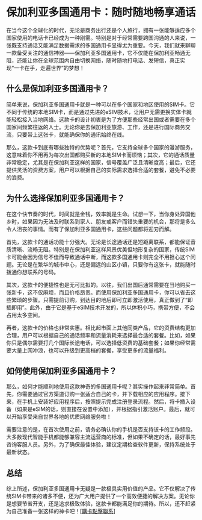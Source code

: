# 保加利亚多国通用卡：随时随地畅享通话

在当今这个全球化的时代，无论是商务出行还是个人旅行，拥有一张能够适应多个国家使用的电话卡已经成为一种刚需。特别是对于经常需要跨国沟通的人来说，一张既支持通话又能满足数据需求的多国通用卡显得尤为重要。今天，我们就来聊聊一款备受关注的通信神器——保加利亚多国通用卡，它不仅能在保加利亚畅通无阻，还能让你在全球范围内自由切换网络，随时随地打电话、发短信，真正实现“一卡在手，走遍世界”的梦想！

## 什么是保加利亚多国通用卡？

简单来说，保加利亚多国通用卡就是一种可以在多个国家和地区使用的SIM卡。它不同于传统的本地SIM卡，而是通过先进的eSIM技术，让用户无需更换实体卡就能轻松接入当地网络。这款卡的设计初衷是为了方便那些经常出国或者需要在多个国家间频繁往返的人士。无论你是去保加利亚旅游、工作，还是进行国际商务交流，只要带上这张卡，就能确保你的通讯始终在线。

那么，这款卡到底有哪些独特的优势呢？首先，它支持全球多个国家的漫游服务，这意味着你不用再为每次出国都购买新的本地SIM卡而烦恼；其次，它的通话质量非常稳定，尤其是在保加利亚这样的国家，信号覆盖广泛且清晰度高；最后，它还提供灵活的资费方案，用户可以根据自己的实际需求选择合适的套餐，避免不必要的浪费。

## 为什么选择保加利亚多国通用卡？

在这个快节奏的时代，时间就是金钱，效率就是生命。试想一下，当你身处异国他乡时，如果因为无法及时联系到家人、朋友或客户而错失重要的机会，那将是多么令人沮丧的事情。而有了保加利亚多国通用卡，这些问题都将迎刃而解。

首先，这款卡的通话功能十分强大。无论是长途通话还是短距离联系，都能保证音质清晰、流畅无阻。特别是在保加利亚这样风景优美但地形复杂的国家，传统SIM卡可能会因为信号不佳而导致通话中断，而这款多国通用卡则完全不用担心这个问题。无论是在繁华的城市中心，还是偏远的山区小镇，只要你有这张卡，就能随时拨通你想联系的号码。

其次，这款卡的便捷性也是无可比拟的。以往，我们出国后通常需要在当地购买一张新卡，这不仅麻烦，而且价格昂贵。而使用保加利亚多国通用卡，你可以省去这些繁琐的步骤。只需提前订购，到达目的地后即可立即激活使用，真正做到了“即插即用”。此外，由于它是基于eSIM技术开发的，所以体积小巧，携带方便，不会占用太多空间。

再者，这款卡的价格也非常实惠。相比起市面上其他同类产品，它的资费结构更加合理，用户可以根据自己的通话频率和流量消耗来选择最合适的套餐。比如，如果你只是偶尔需要打几个国际长途电话，可以选择低资费的基础套餐；如果你经常需要大量上网冲浪，也可以升级到更高档的套餐，享受更多的流量福利。

## 如何使用保加利亚多国通用卡？

那么，如何才能顺利地使用这款神奇的多国通用卡呢？其实操作起来非常简单。首先，你需要通过官方渠道订购一张适合自己的卡，并下载相应的应用程序。接下来，在手机上安装好应用程序后，按照提示完成注册登录流程。然后，将卡插入设备（如果是eSIM的话，则直接在设置中添加），并根据指引激活账户。最后，就可以开始享受来自世界各地的优质网络服务啦！

需要注意的是，在首次使用之前，请务必确认你的手机是否支持该卡的工作频段。大多数现代智能手机都能够兼容主流运营商的标准，但如果不确定的话，最好事先咨询客服人员。另外，为了确保最佳体验，建议定期检查软件更新，保持系统处于最新状态。

## 总结

综上所述，保加利亚多国通用卡无疑是一款极具实用价值的产品。它不仅解决了传统SIM卡带来的诸多不便，还为广大用户提供了一个高效便捷的解决方案。无论你是想要节省开支，还是追求极致体验，这款卡都能满足你的期待。所以，还不赶紧为自己准备一张这样的神卡吧！[[購卡點擊聯系](https://t.me/s/esim1088)]